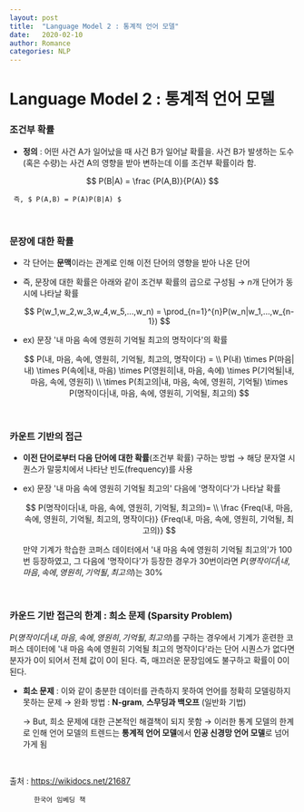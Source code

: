 ```yaml
---
layout: post
title:  "Language Model 2 : 통계적 언어 모델"
date:   2020-02-10
author: Romance
categories: NLP
---
```


# Language Model 2 : 통계적 언어 모델

### 조건부 확률

- **정의** : 어떤 사건 A가 일어났을 때 사건 B가 일어날 확률을. 사건 B가 발생하는 도수(혹은 수량)는 사건 A의 영향을 받아 변하는데 이를 조건부 확률이라 함.

$$
P(B|A) = \frac {P(A,B)}{P(A)}
$$

     즉, $ P(A,B) = P(A)P(B|A) $

<br>

### 문장에 대한 확률

- 각 단어는 **문맥**이라는 관계로 인해 이전 단어의 영향을 받아 나온 단어

- 즉, 문장에 대한 확률은 아래와 같이 조건부 확률의 곱으로 구성됨 → $n$개 단어가 동시에 나타날 확률

  $$
  P(w_1,w_2,w_3,w_4,w_5,...,w_n) = \prod_{n=1}^{n}P(w_n|w_1,...,w_{n-1})
  $$

- ex) 문장 '내 마음 속에 영원히 기억될 최고의 명작이다'의 확률

  
  $$
  P(내, 마음, 속에, 영원히, 기억될, 최고의, 명작이다) = \\ P(내) \times P(마음|내) \times P(속에|내, 마음) \times P(영원히|내, 마음, 속에) \times P(기억될|내, 마음, 속에, 영원히) \\ \times P(최고의|내, 마음, 속에, 영원히, 기억될) \times P(명작이다|내, 마음, 속에, 영원히, 기억될, 최고의)
  $$

<br>

### 카운트 기반의 접근

- **이전 단어로부터 다음 단어에 대한 확률**(조건부 확률) 구하는 방법 → 해당 문자열 시퀀스가 말뭉치에서 나타난 빈도(frequency)를 사용

- ex) 문장 '내 마음 속에 영원히 기억될 최고의' 다음에 '명작이다'가 나타날 확률

  $$
  P(명작이다|내, 마음, 속에, 영원히, 기억될, 최고의)= \\ \frac {Freq(내, 마음, 속에, 영원히, 기억될, 최고의, 명작이다)} {Freq(내, 마음, 속에, 영원히, 기억될, 최고의)}
  $$

  만약 기계가 학습한 코퍼스 데이터에서 '내 마음 속에 영원히 기억될 최고의'가 100번 등장하였고, 그 다음에 '명작이다'가 등장한 경우가 30번이라면 $P(명작이다|내, 마음, 속에, 영원히, 기억될, 최고의)$는 30%

 <br>
 
### 카운드 기반 접근의 한계 : 희소 문제 (Sparsity Problem)

 $P(명작이다|내, 마음, 속에, 영원히, 기억될, 최고의)$를 구하는 경우에서 기계가 훈련한 코퍼스 데이터에 '내 마음 속에 영원히 기억될 최고의 명작이다'라는 단어 시퀀스가 없다면 분자가 0이 되어서 전체 값이 0이 된다. 즉, 매끄러운 문장임에도 불구하고 확률이 0이 된다.

- **희소 문제** : 이와 같이 충분한 데이터를 관측하지 못하여 언어를 정확히 모델링하지 못하는 문제 
  → 완화 방법 : **N-gram**, **스무딩과 백오프** (일반화 기법)

  →  But, 희소 문제에 대한 근본적인 해결책이 되지 못함 →  이러한 통계 모델의 한계로 인해 언어 모델의 트렌드는 **통계적 언어 모델**에서 **인공 신경망 언어 모델**로 넘어가게 됨 

<br>

출처 : https://wikidocs.net/21687

          한국어 임베딩 책
